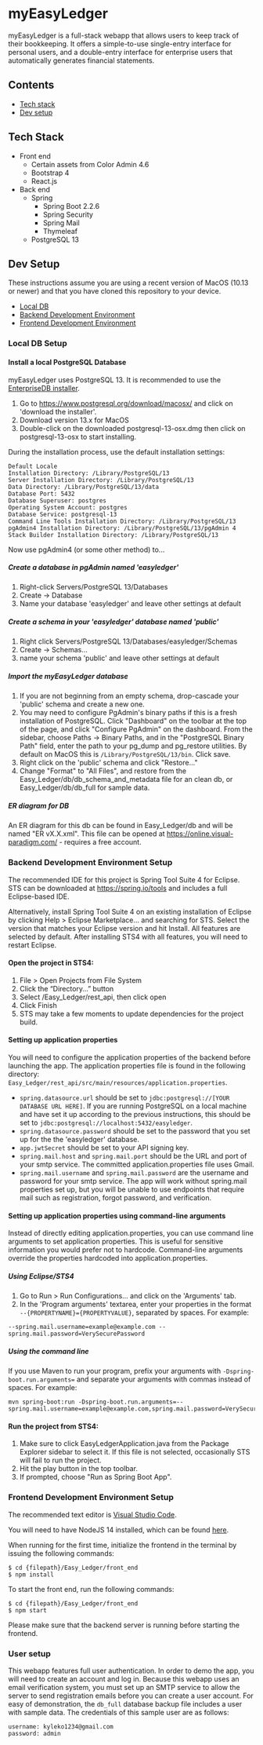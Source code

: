 # myEasyLedger

myEasyLedger is a full-stack webapp that allows users to keep track of their bookkeeping. It offers a simple-to-use single-entry interface for personal users, and a double-entry interface for enterprise users that automatically generates financial statements.

## Contents
- [Tech stack](#tech-stack)
- [Dev setup](#dev-setup)

## Tech Stack
- Front end
    - Certain assets from Color Admin 4.6
    - Bootstrap 4
    - React.js
- Back end
    - Spring
        - Spring Boot 2.2.6
        - Spring Security
        - Spring Mail
        - Thymeleaf
    - PostgreSQL 13

## Dev Setup
These instructions assume you are using a recent version of MacOS (10.13 or newer) and that you have cloned this repository to your device.
- [Local DB](#local-db-setup)
- [Backend Development Environment](#backend-development-environment-setup)
- [Frontend Development Environment](#frontend-development-environment-setup)

### Local DB Setup
#### Install a local PostgreSQL Database
myEasyLedger uses PostgreSQL 13. It is recommended to use the [EnterpriseDB installer](https://www.enterprisedb.com/downloads/postgres-postgresql-downloads).
1. Go to https://www.postgresql.org/download/macosx/ and click on 'download the installer'.
2. Download version 13.x for MacOS
3. Double-click on the downloaded postgresql-13-osx.dmg then click on postgresql-13-osx to start installing.

During the installation process, use the default installation settings: 
```
Default Locale
Installation Directory: /Library/PostgreSQL/13
Server Installation Directory: /Library/PostgreSQL/13
Data Directory: /Library/PostgreSQL/13/data
Database Port: 5432
Database Superuser: postgres
Operating System Account: postgres
Database Service: postgresql-13
Command Line Tools Installation Directory: /Library/PostgreSQL/13
pgAdmin4 Installation Directory: /Library/PostgreSQL/13/pgAdmin 4
Stack Builder Installation Directory: /Library/PostgreSQL/13
```

Now use pgAdmin4 (or some other method) to...

##### Create a database in pgAdmin named 'easyledger'
1. Right-click Servers/PostgreSQL 13/Databases
2. Create -> Database
3. Name your database 'easyledger' and leave other settings at default

##### Create a schema in your 'easyledger' database named 'public'
1. Right click Servers/PostgreSQL 13/Databases/easyledger/Schemas
2. Create -> Schemas...
3. name your schema 'public' and leave other settings at default

##### Import the myEasyLedger database
1. If you are not beginning from an empty schema, drop-cascade your 'public' schema and create a new one.
2. You may need to configure PgAdmin's binary paths if this is a fresh installation of PostgreSQL. Click "Dashboard" on the toolbar at the top of the page, and click "Configure PgAdmin" on the dashboard. From the sidebar, choose Paths -> Binary Paths, and in the "PostgreSQL Binary Path" field, enter the path to your pg_dump and pg_restore utilities. By default on MacOS this is `/Library/PostgreSQL/13/bin`. Click save.
3. Right click on the 'public' schema and click "Restore..."
4. Change "Format" to "All Files", and restore from the Easy_Ledger/db/db_schema_and_metadata file for an clean db, or Easy_Ledger/db/db_full for sample data.

##### ER diagram for DB
An ER diagram for this db can be found in Easy_Ledger/db and will be named "ER vX.X.xml". This file can be opened at https://online.visual-paradigm.com/ - requires a free account.

### Backend Development Environment Setup
The recommended IDE for this project is Spring Tool Suite 4 for Eclipse. STS can be downloaded at https://spring.io/tools and includes a full Eclipse-based IDE.

Alternatively, install Spring Tool Suite 4 on an existing installation of Eclipse by clicking Help > Eclipse Marketplace... and searching for STS. Select the version that matches your Eclipse version and hit Install. All features are selected by default. After installing STS4 with all features, you will need to restart Eclipse.

#### Open the project in STS4:
1. File > Open Projects from File System
2. Click the “Directory…” button
3. Select /Easy_Ledger/rest_api, then click open
4. Click Finish
5. STS may take a few moments to update dependencies for the project build.

#### Setting up application properties
You will need to configure the application properties of the backend before launching the app. The application properties file is found in the following directory: `Easy_Ledger/rest_api/src/main/resources/application.properties`.
- `spring.datasource.url` should be set to `jdbc:postgresql://[YOUR DATABASE URL HERE]`. If you are running PostgreSQL on a local machine and have set it up according to the previous instructions, this should be set to `jdbc:postgresql://localhost:5432/easyledger`.
- `spring.datasource.password` should be set to the password that you set up for the the 'easyledger' database.
- `app.jwtSecret` should be set to your API signing key.
- `spring.mail.host` and `spring.mail.port` should be the URL and port of your smtp service. The committed application.properties file uses Gmail.
- `spring.mail.username` and `spring.mail.password` are the username and password for your smtp service. The app will work without spring.mail properties set up, but you will be unable to use endpoints that require mail such as registration, forgot password, and verification.

#### Setting up application properties using command-line arguments
Instead of directly editing application.properties, you can use command line arguments to set application properties.  This is useful for sensitive information you would prefer not to hardcode. Command-line arguments override the properties hardcoded into application.properties.
##### Using Eclipse/STS4
1. Go to Run > Run Configurations... and click on the 'Arguments' tab.
2. In the 'Program arguments' textarea, enter your properties in the format `--{PROPERTYNAME}={PROPERTYVALUE}`, separated by spaces. For example: 
```
--spring.mail.username=example@example.com --spring.mail.password=VerySecurePassword
```
##### Using the command line
If you use Maven to run your program, prefix your arguments with `-Dspring-boot.run.arguments=` and separate your arguments with commas instead of spaces. For example: 
```
mvn spring-boot:run -Dspring-boot.run.arguments=--spring.mail.username=example@example.com,spring.mail.password=VerySecurePassword
```

#### Run the project from STS4:
1. Make sure to click EasyLedgerApplication.java from the Package Explorer sidebar to select it. If this file is not selected, occasionally STS will fail to run the project.
2. Hit the play button in the top toolbar.
3. If prompted, choose "Run as Spring Boot App".

### Frontend Development Environment Setup
The recommended text editor is [Visual Studio Code](https://code.visualstudio.com/).

You will need to have NodeJS 14 installed, which can be found [here](https://nodejs.org/en/
).

When running for the first time, initialize the frontend in the terminal by issuing the following commands: 
```
$ cd {filepath}/Easy_Ledger/front_end
$ npm install
```

To start the front end, run the following commands: 
```
$ cd {filepath}/Easy_Ledger/front_end
$ npm start 
```

Please make sure that the backend server is running before starting the frontend.

### User setup
This webapp features full user authentication. In order to demo the app, you will need to create an account and log in. Because this webapp uses an email verification system, you must set up an SMTP service to allow the server to send registration emails before you can create a user account. For easy of demonstration, the `db_full` database backup file includes a user with sample data. The credentials of this sample user are as follows:
```
username: kyleko1234@gmail.com
password: admin
```
